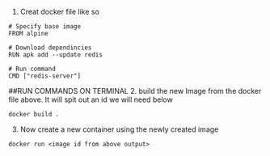 1. Creat docker file like so
```
# Specify base image
FROM alpine

# Download dependincies
RUN apk add --update redis

# Run command
CMD ["redis-server"]
```

##RUN COMMANDS ON TERMINAL
2. build the new Image from the docker file above. It will spit out an id we will need below
```
docker build .
```

3. Now create a new container using the newly created image
```
docker run <image id from above output>
```
